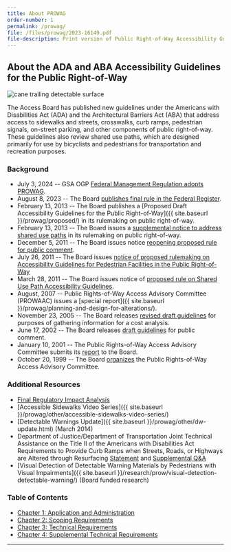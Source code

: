 ```yaml
---
title: About PROWAG
order-number: 1
permalink: /prowag/
file: /files/prowag/2023-16149.pdf
file-description: Print version of Public Right-of-Way Accessibility Guidelines as published in the Federal Register
---
```

## About the ADA and ABA Accessibility Guidelines for the Public Right-of-Way

<img src="{{site.baseurl}}/images/stock/cane.jpg" class="img-right shadow radius-lg" alt="cane trailing detectable surface" />

The Access Board has published new guidelines under the Americans with Disabilities Act (ADA) and the Architectural Barriers Act (ABA) that address access to sidewalks and streets, crosswalks, curb ramps, pedestrian signals, on-street parking, and other components of public right-of-way. These guidelines also review shared use paths, which are designed primarily for use by bicyclists and pedestrians for transportation and recreation purposes.

### Background

- July 3, 2024 -- GSA OGP [Federal Management Regulation adopts PROWAG](https://www.federalregister.gov/d/2024-14424).
- August 8, 2023 -- The Board [publishes final rule in the Federal Register](https://www.federalregister.gov/d/2023-16149).
- February 13, 2013 -- The Board publishes a [Proposed Draft Accessibility Guidelines for the Public Right-of-Way]({{ site.baseurl }}/prowag/proposed/) in its rulemaking on public right-of-way.
- February 13, 2013 -- The Board issues a [supplemental notice to address shared use paths](https://www.regulations.gov/document/ATBCB-2013-0002-0001) in its rulemaking on public right-of-way.
- December 5, 2011 -- The Board issues notice [reopening proposed rule for public comment](https://www.regulations.gov/document?D=ATBCB-2011-0004-0347).
- July 26, 2011 -- The Board issues [notice of proposed rulemaking on Accessibility Guidelines for Pedestrian Facilities in the Public Right-of-Way](https://www.federalregister.gov/documents/2011/07/26/2011-17721/accessibility-guidelines-for-pedestrian-facilities-in-the-public-right-of-way)
- March 28, 2011 -- The Board issues notice of [proposed rule on Shared Use Path Accessibility Guidelines](https://www.regulations.gov/document?D=ATBCB-2011-0002-0001).
- August, 2007 -- Public Rights-of-Way Access Advisory Committee (PROWAAC) issues a [special report]({{ site.baseurl }}/prowag/planning-and-design-for-alterations/).
- November 23, 2005 -- The Board releases [revised draft guidelines](https://www.federalregister.gov/d/05-23161) for purposes of gathering information for a cost analysis.
- June 17, 2002 -- The Board releases [draft guidelines](/prowag/draft-2002.html) for public comment.
- January 10, 2001 -- The Public Rights-of-Way Access Advisory Committee submits its [report](/prowag/prowaac-report.html) to the Board.
- October 20, 1999 -- The Board [organizes](https://www.federalregister.gov/d/99-27329) the Public Rights-of-Way Access Advisory Committee.

### Additional Resources

- [Final Regulatory Impact Analysis](https://www.regulations.gov/document/ATBCB-2011-0004-0610)
- [Accessible Sidewalks Video Series]({{ site.baseurl }}/prowag/other/accessible-sidewalks-video-series/)
- [Detectable Warnings Update]({{ site.baseurl }}/prowag/other/dw-update.html) (March 2014)
- Department of Justice/Department of Transportation Joint Technical Assistance on the Title II of the Americans with Disabilities Act Requirements to Provide Curb Ramps when Streets, Roads, or Highways are Altered through Resurfacing [Statement](https://www.fhwa.dot.gov/civilrights/programs/ada/doj_fhwa_ta.cfm) and [Supplemental Q&A](https://www.ada.gov/doj-fhwa-ta-supplement-2015.html)
- [Visual Detection of Detectable Warning Materials by Pedestrians with Visual Impairments]({{ site.baseurl }}/research/prow/visual-detection-detectable-warning/) (Board funded research)

### Table of Contents

- [Chapter 1: Application and Administration](application.html)
- [Chapter 2: Scoping Requirements](scoping.html)
- [Chapter 3: Technical Requirements](technical.html)
- [Chapter 4: Supplemental Technical Requirements](supplemental.html)

---
